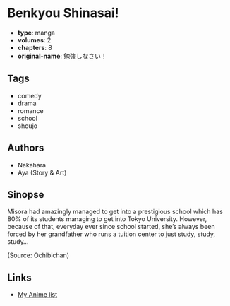 # Benkyou Shinasai!

-   **type**: manga
-   **volumes**: 2
-   **chapters**: 8
-   **original-name**: 勉強しなさい！

## Tags

-   comedy
-   drama
-   romance
-   school
-   shoujo

## Authors

-   Nakahara
-   Aya (Story & Art)

## Sinopse

Misora had amazingly managed to get into a prestigious school which has 80% of its students managing to get into Tokyo University. However, because of that, everyday ever since school started, she’s always been forced by her grandfather who runs a tuition center to just study, study, study…

(Source: Ochibichan)

## Links

-   [My Anime list](https://myanimelist.net/manga/12174/Benkyou_Shinasai)
